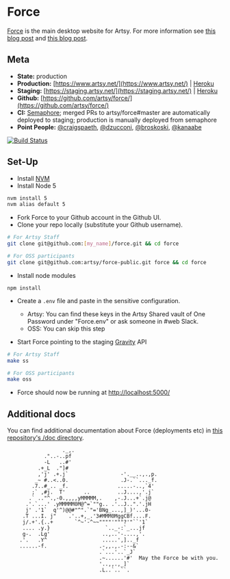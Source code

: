 Force
===

[Force](https://github.com/artsy/force) is the main desktop website for Artsy. For more information see [this blog post](http://artsy.github.io/blog/2014/09/05/we-open-sourced-our-isomorphic-javascript-website/) and [this blog post](http://artsy.github.io/blog/2013/11/30/rendering-on-the-server-and-client-in-node-dot-js/).

Meta
---

* __State:__ production
* __Production:__ [https://www.artsy.net/](https://www.artsy.net/) | [Heroku](https://dashboard.heroku.com/apps/force-production/resources)
* __Staging:__ [https://staging.artsy.net/](https://staging.artsy.net/) | [Heroku](https://dashboard.heroku.com/apps/force-staging/resources)
* __Github:__ [https://github.com/artsy/force/](https://github.com/artsy/force/)
* __CI:__ [Semaphore](https://semaphoreapp.com/artsy/force/); merged PRs to artsy/force#master are automatically deployed to staging; production is manually deployed from semaphore
* __Point People:__ [@craigspaeth](https://github.com/craigspaeth), [@dzucconi](https://github.com/dzucconi), [@broskoski](https://github.com/broskoski), [@kanaabe](https://github.com/kanaabe)

[![Build Status](https://semaphoreci.com/api/v1/artsy-it/force/branches/master/badge.svg)](https://semaphoreci.com/artsy-it/force)

Set-Up
---

- Install [NVM](https://github.com/creationix/nvm)
- Install Node 5
```sh
nvm install 5
nvm alias default 5
```
- Fork Force to your Github account in the Github UI.
- Clone your repo locally (substitute your Github username).

``` sh
# For Artsy Staff
git clone git@github.com:[my_name]/force.git && cd force

# For OSS participants
git clone git@github.com:artsy/force-public.git force && cd force

```
- Install node modules

```
npm install
```

- Create a `.env` file and paste in the sensitive configuration.
  * Artsy: You can find these keys in the Artsy Shared vault of One Password under "Force.env" or ask someone in #web Slack.
  * OSS: You can skip this step

- Start Force pointing to the staging [Gravity](https://github.com/artsy/gravity) API

```sh
# For Artsy Staff
make ss

# For OSS participants
make oss
```

- Force should now be running at [http://localhost:5000/](http://localhost:5000/)

Additional docs
---

You can find additional documentation about Force (deployments etc) in [this repository's /doc directory](/doc).

````
                  ._,.
            ."..-..pf
            -L   ..#'
          .+_L  ."]#
          ,'j' .+.j`                 -'.__..,.,p.
         _~ #..<..0.                 .J-.``..._f.
        .7..#_.. _f.                .....-..,`4'
        ;` ,#j.  T'      ..         ..J....,'.j`
       .` .."^.,-0.,,,,yMMMMM,.    ,-.J...+`.j@
      .'.`...' .yMMMMM0M@^=`""g.. .'..J..".'.jH
      j' .'1`  q'^)@@#"^".`"='BNg_...,]_)'...0-
     .T ...I. j"    .'..+,_.'3#MMM0MggCBf....F.
     j/.+'.{..+       `^~'-^~~""""'"""?'"``'1`
     .... .y.}                  `.._-:`_...jf
     g-.  .Lg'                 ..,..'-....,'.
    .'.   .Y^                  .....',].._f
    ......-f.                 .-,,.,.-:--&`
                              .`...'..`_J`
                              .~......'#'  May the Force be with you.
                              '..,,.,_]`
                              .L..`..``.
````

